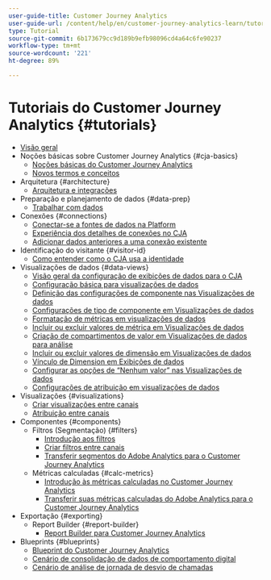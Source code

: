 ```yaml
---
user-guide-title: Customer Journey Analytics
user-guide-url: /content/help/en/customer-journey-analytics-learn/tutorials/overview.html
type: Tutorial
source-git-commit: 6b173679cc9d189b9efb98096cd4a64c6fe90237
workflow-type: tm+mt
source-wordcount: '221'
ht-degree: 89%

---
```



# Tutoriais do Customer Journey Analytics {#tutorials}

+ [Visão geral](overview.md)
+ Noções básicas sobre Customer Journey Analytics {#cja-basics}
   + [Noções básicas do Customer Journey Analytics](cja-basics/understanding-customer-journey-analytics.md)
   + [Novos termos e conceitos](cja-basics/new-terms-and-concepts-in-cja.md)
+ Arquitetura {#architecture}
   + [Arquitetura e integrações](architecture/architecture-and-integrations-of-cja.md)
+ Preparação e planejamento de dados {#data-prep}
   + [Trabalhar com dados](data-prep/working-with-data-in-cja.md)
+ Conexões {#connections}
   + [Conectar-se a fontes de dados na Platform](connections/connecting-customer-journey-analytics-to-data-sources-in-platform.md)
   + [Experiência dos detalhes de conexões no CJA](connections/connections-details-experience-in-cja.md)
   + [Adicionar dados anteriores a uma conexão existente](connections/add-past-data-to-an-existing-connection-in-cja.md)
+ Identificação do visitante {#visitor-id}
   + [Como entender como o CJA usa a identidade](visitor-id/understanding-how-customer-journey-analytics-uses-identity.md)
+ Visualizações de dados {#data-views}
   + [Visão geral da configuração de exibições de dados para o CJA](data-views/overview-of-configuring-data-views-for-cja.md)
   + [Configuração básica para visualizações de dados](data-views/basic-configuration-for-data-views.md)
   + [Definição das configurações de componente nas Visualizações de dados](data-views/configuring-component-settings-in-data-views.md)
   + [Configurações de tipo de componente em Visualizações de dados](data-views/component-type-settings-in-data-views.md)
   + [Formatação de métricas em visualizações de dados](data-views/formatting-metrics-in-data-views.md)
   + [Incluir ou excluir valores de métrica em Visualizações de dados](data-views/include-or-exclude-metric-values-in-data-views.md)
   + [Criação de compartimentos de valor em Visualizações de dados para análise](data-views/creating-value-buckets-in-data-views-for-analysis.md)
   + [Incluir ou excluir valores de dimensão em Visualizações de dados](data-views/include-or-exclude-dimension-values-in-data-views.md)
   + [Vínculo de Dimension em Exibições de dados](data-views/binding-dimensions-in-data-views.md)
   + [Configurar as opções de “Nenhum valor” nas Visualizações de dados](data-views/configure-no-value-options-in-data-views.md)
   + [Configurações de atribuição em visualizações de dados](data-views/attribution-settings-in-data-views.md)
+ Visualizações {#visualizations}
   + [Criar visualizações entre canais](visualizations/creating-cross-channel-visualizations-in-customer-journey-analytics.md)
   + [Atribuição entre canais](visualizations/cross-channel-attribution-in-customer-journey-analytics.md)
+ Componentes {#components}
   + Filtros (Segmentação) {#filters}
      + [Introdução aos filtros](components/filters/introduction-to-filters-in-cja.md)
      + [Criar filtros entre canais](components/filters/creating-cross-channel-filters-in-customer-journey-analytics.md)
      + [Transferir segmentos do Adobe Analytics para o Customer Journey Analytics](components/filters/moving-adobe-analytics-segments-to-customer-journey-analytics.md)
   + Métricas calculadas {#calc-metrics}
      + [Introdução às métricas calculadas no Customer Journey Analytics](components/calc-metrics/introduction-to-calculated-metrics-in-customer-journey-analytics.md)
      + [Transferir suas métricas calculadas do Adobe Analytics para o Customer Journey Analytics](components/calc-metrics/moving-your-calculated-metrics-from-adobe-analytics-to-customer-journey-analytics.md)
+ Exportação {#exporting}
   + Report Builder {#report-builder}
      + [Report Builder para Customer Journey Analytics](exporting/report-builder/report-builder-for-customer-journey-analytics.md)
+ Blueprints {#blueprints}
   + [Blueprint do Customer Journey Analytics](https://experienceleague.adobe.com/docs/blueprints-learn/architecture/customer-journey-analytics/overview.html?lang=pt-BR)
   + [Cenário de consolidação de dados de comportamento digital](https://experienceleague.adobe.com/docs/blueprints-learn/architecture/customer-journey-analytics/digital-behavioral-data-consolidation.html?lang=pt-BR)
   + [Cenário de análise de jornada de desvio de chamadas](https://experienceleague.adobe.com/docs/blueprints-learn/architecture/customer-journey-analytics/call-deflect.html?lang=pt-BR#customer-journey-analytics)
